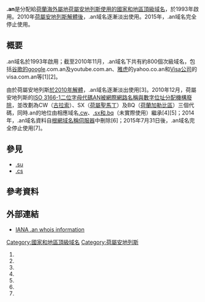 **.an**是分配給[荷蘭](https://zh.wikipedia.org/wiki/荷蘭 "wikilink")[海外屬地](https://zh.wikipedia.org/wiki/海外屬地 "wikilink")[荷屬安地列斯使用的](https://zh.wikipedia.org/wiki/荷屬安地列斯 "wikilink")[國家和地區頂級域名](https://zh.wikipedia.org/wiki/國家和地區頂級域名 "wikilink")，於1993年啟用。2010年[荷屬安地列斯解體後](https://zh.wikipedia.org/wiki/荷屬安地列斯解體 "wikilink")，.an域名逐漸淡出使用。2015年，.an域名完全停止使用。

## 概要

.an域名於1993年啟用；截至2010年11月，.an域名下共有約800個次級域名，包括[谷歌的google](https://zh.wikipedia.org/wiki/谷歌 "wikilink").com.an及youtube.com.an、[雅虎](../Page/雅虎.md "wikilink")的yahoo.co.an和[Visa公司](../Page/Visa公司.md "wikilink")的visa.com.an等\[1\]\[2\]。

由於荷屬安地列斯[於2010年解體](https://zh.wikipedia.org/wiki/荷屬安地列斯解體 "wikilink")，.an域名逐漸淡出使用\[3\]。2010年12月，荷屬安地列斯的[ISO 3166-1二位字母代碼AN被](https://zh.wikipedia.org/wiki/ISO_3166-1二位字母代碼 "wikilink")[網際網路名稱與數字位址分配機構廢除](https://zh.wikipedia.org/wiki/網際網路名稱與數字位址分配機構 "wikilink")，並改劃為CW（[古拉索](https://zh.wikipedia.org/wiki/古拉索 "wikilink")）、SX（[荷屬聖馬丁](../Page/荷屬聖馬丁.md "wikilink")）及BQ（[荷蘭加勒比區](../Page/荷蘭加勒比區.md "wikilink")）三個代碼，同時.an的地位由相應域名[.cw](../Page/.cw.md "wikilink")、[.sx和](https://zh.wikipedia.org/wiki/.sx "wikilink")[.bq](../Page/.bq.md "wikilink")（未實際使用）繼承\[4\]\[5\]；2014年，.an域名資料自[根網域名稱伺服器](../Page/根網域名稱伺服器.md "wikilink")中刪除\[6\]；2015年7月31日後，.an域名完全停止使用\[7\]。

## 參見

  - [.su](../Page/.su.md "wikilink")
  - [.cs](https://zh.wikipedia.org/wiki/.cs "wikilink")

## 參考資料

## 外部連結

  - [IANA .an whois information](http://www.iana.org/root-whois/an.htm)

[Category:國家和地區頂級域名](https://zh.wikipedia.org/wiki/Category:國家和地區頂級域名 "wikilink") [Category:荷屬安地列斯](https://zh.wikipedia.org/wiki/Category:荷屬安地列斯 "wikilink")

1.
2.
3.
4.
5.
6.
7.